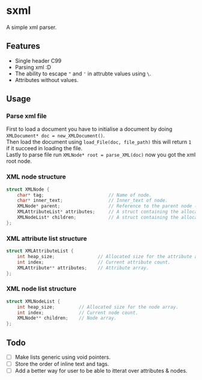 # sxml
A simple xml parser.

## Features
- Single header C99
- Parsing xml :D
- The ability to escape `"` and `'` in attrubte values using `\`.
- Attributes without values.

## Usage

### Parse xml file
First to load a document you have to initialise a document by doing `XMLDocument* doc = new_XMLDocument()`.  
Then load the document using `load_File(doc, file_path)` this will return `1` if it succeed in loading the file.  
Lastly to parse file run `XMLNode* root = parse_XML(doc)` now you got the xml root node.

### XML node structure
```c
struct XMLNode {
    char* tag;                        // Name of node.
    char* inner_text;                 // Inner_text of node.
    XMLNode* parent;                  // Reference to the parent node (NULL if no parent exists).
    XMLAttributeList* attributes;     // A struct containing the allocated size, current index and array of attributes.
    XMLNodeList* children;            // A struct containing the allocated size, current index and array of nodes. 
};
```

### XML attribute list structure
```c
struct XMLAttributeList {
    int heap_size;                // Allocated size for the attribute array.
    int index;                    // Current attribute count.
    XMLAttribute** attributes;    // Attribute array.
};
```

### XML node list structure
```c
struct XMLNodeList {
    int heap_size;         // Allocated size for the node array.
    int index;             // Current node count.
    XMLNode** children;    // Node array.
};
```

## Todo
- [ ] Make lists generic using void pointers.
- [ ] Store the order of inline text and tags.
- [ ] Add a better way for user to be able to itterat over attributes & nodes.
